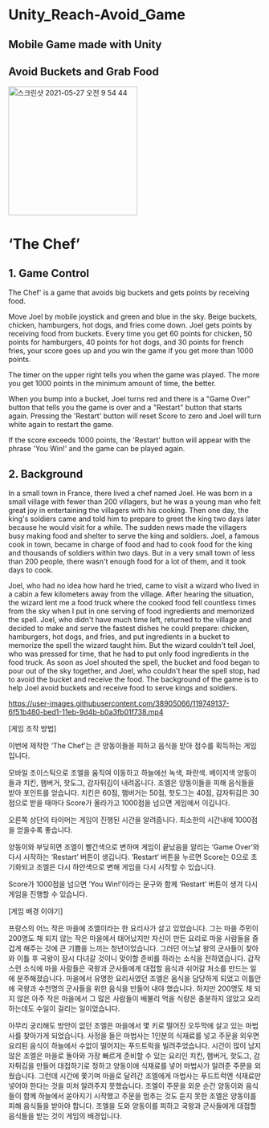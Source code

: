 # Unity_Reach-Avoid_Game

## Mobile Game made with Unity 

## Avoid Buckets and Grab Food

<img width="257" alt="스크린샷 2021-05-27 오전 9 54 44" src="https://user-images.githubusercontent.com/38905066/119749204-94debe00-bed1-11eb-9d3a-785f05865228.png">


# ‘The Chef’

## 1. Game Control

The Chef' is a game that avoids big buckets and gets points by receiving food. 

Move Joel by mobile joystick and green and blue in the sky. Beige buckets, chicken, hamburgers, hot dogs, and fries come down. 
Joel gets points by receiving food from buckets. 
Every time you get 60 points for chicken, 50 points for hamburgers, 40 points for hot dogs, and 30 points for french fries, your score goes up and you win the game if you get more than 1000 points. 

The timer on the upper right tells you when the game was played. The more you get 1000 points in the minimum amount of time, the better. 

When you bump into a bucket, Joel turns red and there is a "Game Over" button that tells you the game is over and a "Restart" button that starts again. 
Pressing the 'Restart' button will reset Score to zero and Joel will turn white again to restart the game. 

If the score exceeds 1000 points, the 'Restart' button will appear with the phrase 'You Win!' and the game can be played again.

## 2. Background

 In a small town in France, there lived a chef named Joel. He was born in a small village with fewer than 200 villagers, but he was a young man who felt great joy in entertaining the villagers with his cooking. Then one day, the king's soldiers came and told him to prepare to greet the king two days later because he would visit for a while. The sudden news made the villagers busy making food and shelter to serve the king and soldiers. Joel, a famous cook in town, became in charge of food and had to cook food for the king and thousands of soldiers within two days. But in a very small town of less than 200 people, there wasn't enough food for a lot of them, and it took days to cook.

 Joel, who had no idea how hard he tried, came to visit a wizard who lived in a cabin a few kilometers away from the village. After hearing the situation, the wizard lent me a food truck where the cooked food fell countless times from the sky when I put in one serving of food ingredients and memorized the spell. Joel, who didn't have much time left, returned to the village and decided to make and serve the fastest dishes he could prepare: chicken, hamburgers, hot dogs, and fries, and put ingredients in a bucket to memorize the spell the wizard taught him. But the wizard couldn't tell Joel, who was pressed for time, that he had to put only food ingredients in the food truck. As soon as Joel shouted the spell, the bucket and food began to pour out of the sky together, and Joel, who couldn't hear the spell stop, had to avoid the bucket and receive the food. The background of the game is to help Joel avoid buckets and receive food to serve kings and soldiers.


https://user-images.githubusercontent.com/38905066/119749137-6f51b480-bed1-11eb-9d4b-b0a3fb01f738.mp4

[게임 조작 방법]

 이번에 제작한 ‘The Chef’는 큰 양동이들을 피하고 음식을 받아 점수를 획득하는 게임입니다. 
 
 모바일 조이스틱으로 조엘을 움직여 이동하고 하늘에선 녹색, 파란색. 베이지색 양동이들과 치킨, 햄버거, 핫도그, 감자튀김이 내려옵니다. 
 조엘은 양동이들을 피해 음식들을 받아 포인트를 얻습니다. 
 치킨은 60점, 햄버거는 50점, 핫도그는 40점, 감자튀김은 30점으로 받을 때마다 Score가 올라가고 1000점을 넘으면 게임에서 이깁니다. 
 
 오른쪽 상단의 타이머는 게임이 진행된 시간을 알려줍니다. 최소한의 시간내에 1000점을 얻을수록 좋습니다. 
 
 양동이와 부딪히면 조엘이 빨간색으로 변하며 게임이 끝났음을 알리는 ‘Game Over’와 다시 시작하는 ‘Restart’ 버튼이 생깁니다. 
 ‘Restart’ 버튼을 누르면 Score는 0으로 초기화되고 조엘은 다시 하얀색으로 변해 게임을 다시 시작할 수 있습니다. 
 
 Score가 1000점을 넘으면 ‘You Win!’이라는 문구와 함께 ‘Restart’ 버튼이 생겨 다시 게임을 진행할 수 있습니다. 
 
 [게임 배경 이야기]
 
 
  프랑스의 어느 작은 마을에 조엘이라는 한 요리사가 살고 있었습니다. 그는 마을 주민이 200명도 채 되지 않는 작은 마을에서 태어났지만 자신이 만든 요리로 마을 사람들을 즐겁게 해주는 것에 큰 기쁨을 느끼는 청년이었습니다. 그러던 어느날 왕의 군사들이 찾아와 이틀 후 국왕이 잠시 다녀갈 것이니 맞이할 준비를 하라는 소식을 전하였습니다. 갑작스런 소식에 마을 사람들은 국왕과 군사들에게 대접할 음식과 쉬어갈 처소를 만드는 일에 분주해졌습니다. 마을에서 유명한 요리사였던 조엘은 음식을 담당하게 되었고 이틀안에 국왕과 수천명의 군사들을 위한 음식을 만들어 내야 했습니다. 하지만 200명도 채 되지 않은 아주 작은 마을에서 그 많은 사람들이 배불리 먹을 식량은 충분하지 않았고 요리하는데도 수일이 걸리는 일이었습니다.
 
  아무리 궁리해도 방안이 없던 조엘은 마을에서 몇 키로 떨어진 오두막에 살고 있는 마법사를 찾아가게 되었습니다. 사정을 들은 마법사는 1인분의 식재료를 넣고 주문을 외우면 요리된 음식이 하늘에서 수없이 떨어지는 푸드트럭을 빌려주었습니다. 시간이 많이 남지 않은 조엘은 마을로 돌아와 가장 빠르게 준비할 수 있는 요리인 치킨, 햄버거, 핫도그, 감자튀김을 만들어 대접하기로 정하고 양동이에 식재료를 넣어 마법사가 알려준 주문을 외웠습니다. 그런데 시간에 쫓기며 마을로 달려간 조엘에게 마법사는 푸드트럭엔 식재료만 넣어야 한다는 것을 미처 알려주지 못했습니다. 조엘이 주문을 외운 순간 양동이와 음식들이 함께 하늘에서 쏟아지기 시작했고 주문을 멈추는 것도 듣지 못한 조엘은 양동이를 피해 음식들을 받아야 합니다. 조엘을 도와 양동이를 피하고 국왕과 군사들에게 대접할 음식들을 받는 것이 게임의 배경입니다. 


